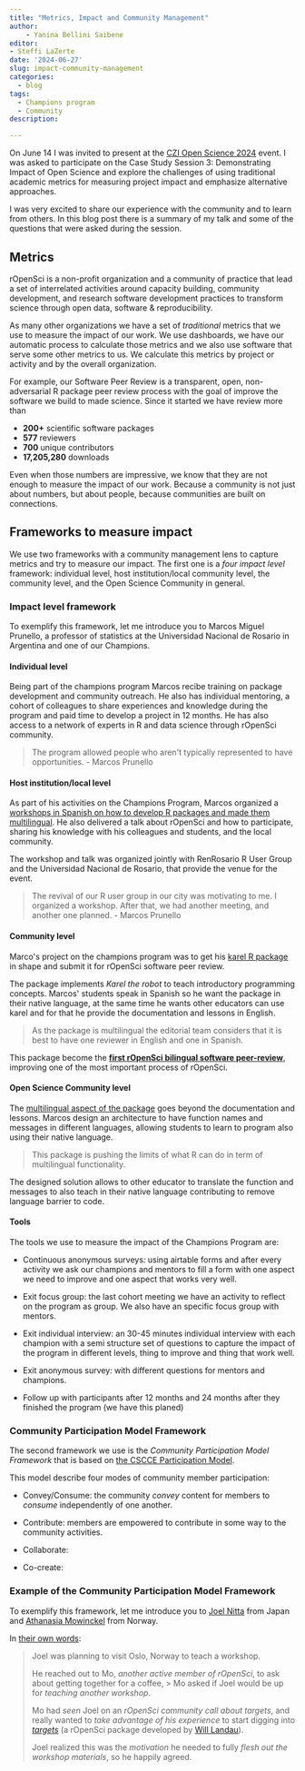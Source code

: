 ```yaml
---
title: "Metrics, Impact and Community Management"
author: 
    - Yanina Bellini Saibene
editor:
- Steffi LaZerte
date: '2024-06-27'
slug: impact-community-management
categories:
  - blog
tags:
  - Champions program
  - Community
description: 

---
```


On June 14 I was invited to present at the [CZI Open Science 2024](https://chanzuckerberg.com/science/programs-resources/open-science/) event. I was asked to participate on the Case Study Session 3: Demonstrating Impact of Open Science and explore the challenges of using traditional academic metrics for measuring project impact and emphasize alternative approaches.

I was very excited to share our experience with the community and to learn from others. In this blog post there is a summary of my talk and some of the questions that were asked during the session.

## Metrics

rOpenSci is a non-profit organization and a community of practice that lead a set of interrelated activities around capacity building, community development, and research software development practices to transform science through open data, software & reproducibility.

As many other organizations we have a set of _traditional_ metrics that we use to measure the impact of our work. We use dashboards, we have our automatic process to calculate those metrics and we also use software that serve some other metrics to us. We calculate this metrics by project or activity and by the overall organization.

For example, our Software Peer Review is a transparent, open, non-adversarial R package peer review process with the goal of improve the software we build to made science. Since it started we have review more than  

* **200+** scientific software packages 
* **577** reviewers
* **700** unique contributors
* **17,205,280** downloads

Even when those numbers are impressive, we know that they are not enough to measure the impact of our work. Because a community is not just about numbers, but about people, because communities are built on connections.  

## Frameworks to measure impact

We use two frameworks with a community management lens to capture metrics and try to measure our impact. The first one is a _four impact level_ framework: individual level, host institution/local community level, the community level, and the Open Science Community in general.

### Impact level framework

To exemplify this framework, let me introduce you to Marcos Miguel Prunello, a professor of statistics at the Universidad Nacional de Rosario in Argentina and one of our Champions.

#### Individual level

Being part of the champions program Marcos recibe training on package development and community outreach. He also has individual mentoring, a cohort of colleagues to share experiences and knowledge during the program and paid time to develop a project in 12 months. He has also access to a network of experts in R and data science through rOpenSci community.

> The program allowed people who aren't typically represented to have opportunities. - Marcos Prunello

#### Host institution/local level

As part of his activities on the Champions Program, Marcos organized a [workshops in Spanish on how to develop R packages and made them multilingual](/events/r-en-rosario-champions/
).  He also delivered a talk about rOpenSci and how to participate, sharing his knowledge with his colleagues and students, and the local community.

The workshop and talk was organized jointly with RenRosario R User Group and the Universidad Nacional de Rosario, that provide the venue for the event. 

> The revival of our R user group in our city was motivating to me. I organized a workshop. After that, we had another meeting, and another one planned. - Marcos Prunello

#### Community level

Marco's project on the champions program was to get his [karel R package](https://mpru.github.io/karel/) in shape and submit it for rOpenSci software peer review. 

The package implements _Karel the robot_ to teach introductory programming concepts. Marcos' students speak in Spanish so he want the package in their native language, at the same time he wants other educators can use karel and for that he provide the documentation and lessons in English. 

> As the package is multilingual the editorial team considers that it is best to have one reviewer in English and one in Spanish. 

This package become the [**first rOpenSci bilingual software peer-review**](https://github.com/ropensci/software-review/issues/620), improving one of the most important process of rOpenSci.


#### Open Science Community level

The [multilingual aspect of the package](https://mpru.github.io/karel/) goes beyond the documentation and lessons.  Marcos design an architecture to have function names and messages in different languages, allowing students to learn to program also using their native language.

> This package is pushing the limits of what R can do in term of multilingual functionality.

The designed solution allows to other educator to translate the function and messages to also teach in their native language contributing to remove language barrier to code.          

#### Tools 

The tools we use to measure the impact of the Champions Program are:

* Continuous anonymous surveys: using airtable forms and after every activity we ask our champions and mentors to fill a form with one aspect we need to improve and one aspect that works very well. 

* Exit focus group: the last cohort meeting we have an activity to reflect on the program as group.  We also have an specific focus group with mentors.

* Exit individual interview: an 30-45 minutes individual interview with each champion with a semi structure set of questions to capture the impact of the program in different levels, thing to improve and thing that work well.

* Exit anonymous survey: with different questions for mentors and champions. 

* Follow up with participants after 12 months and 24 months after they finished the program (we have this planed)


### Community Participation Model Framework

The second framework we use is the _Community Participation Model Framework_ that is based on [the CSCCE Participation Model](https://www.cscce.org/resources/cpm/). 

This model describe four modes of community member participation:

* Convey/Consume: the community *convey* content for members to *consume* independently of one another.

* Contribute: members are empowered to contribute in some way to the community activities.

* Collaborate: 

* Co-create: 

### Example of the Community Participation Model Framework

To exemplify this framework, let me introduce you to [Joel Nitta]() from Japan and [Athanasia Mowinckel]() from Norway.

In [their own words](https://ropensci.org/blog/2023/07/20/teaching-targets-with-penguins/):

> Joel was planning to visit Oslo, Norway to teach a workshop. 
>
> He reached out to Mo, *another active member of rOpenSci*, to ask about getting together for a coffee, >
> Mo asked if Joel would be up for *teaching another workshop*. 
>
> Mo had *seen* Joel on an *rOpenSci community call about targets*, and really wanted to *take advantage of his experience* to start digging into [*targets*](https://docs.ropensci.org/targets/) (a rOpenSci package developed by [Will Landau](/author/will-landau/)). 
>
> Joel realized this was the *motivation* he needed to fully *flesh out the workshop materials*, so he happily agreed.





